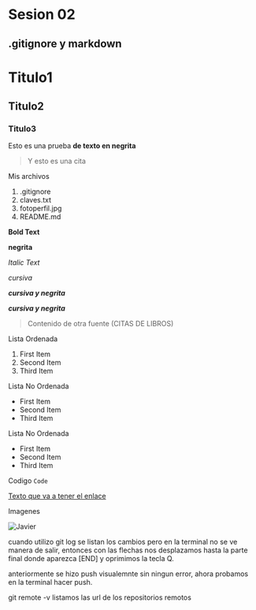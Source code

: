 # Sesion 02
## .gitignore y markdown


# Titulo1
## Titulo2
### Titulo3

Esto es una prueba **de texto en negrita**

> Y esto es una cita

Mis archivos
1. .gitignore
2. claves.txt
3. fotoperfil.jpg
4. README.md

**Bold Text**

__negrita__

*Italic Text*

_cursiva_

***cursiva y negrita***

___cursiva y negrita___

> Contenido de otra fuente (CITAS DE LIBROS)

Lista Ordenada
1. First Item
2. Second Item
3. Third Item

Lista No Ordenada
- First Item
- Second Item
- Third Item

Lista No Ordenada
* First Item
* Second Item
* Third Item

Codigo `Code`


[Texto que va a tener el enlace](https://miruta.com)

Imagenes

![Javier](./fotoperfil.jpg)

cuando utilizo git log se listan los cambios pero en la terminal no se ve manera de salir,
entonces con las flechas nos desplazamos hasta la parte final donde aparezca [END] y oprimimos la tecla Q.

anteriormente se hizo push visualemnte sin ningun error, ahora probamos en la terminal hacer push.

git remote -v listamos las url de los repositorios remotos

